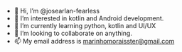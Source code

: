 - 👋 Hi, I’m @josearlan-fearless
- 👀 I’m interested in kotlin and Android development.
- 🌱 I’m currently learning python, kotlin and UI/UX
- 💞️ I’m looking to collaborate on anything.
- 📫 My email address is marinhomoraisster@gmail.com

<!---
josearlan-fearless/josearlan-fearless is a ✨ special ✨ repository because its `README.md` (this file) appears on your GitHub profile.
You can click the Preview link to take a look at your changes.
--->
